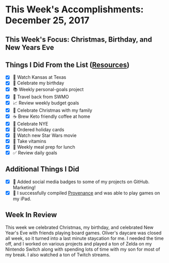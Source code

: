 # This Week's Accomplishments: December 25, 2017

## This Week's Focus: Christmas, Birthday, and New Years Eve

## Things I Did From the List ([Resources](resources.md))

- [x] :basketball: Watch Kansas at Texas
- [x] :birthday: Celebrate my birthday
- [x] :books: Weekly personal-goals project
- [x] :car: Travel back from SWMO
- [x] :chart_with_upwards_trend: Review weekly budget goals
- [x] :christmas_tree: Celebrate Christmas with my family
- [x] :coffee: Brew Keto friendly coffee at home
- [x] :confetti_ball: Celebrate NYE
- [x] :love_letter: Ordered holiday cards
- [x] :movie_camera: Watch new Star Wars movie
- [x] :muscle: Take vitamins
- [x] :stew: Weekly meal prep for lunch
- [x] :white_check_mark: Review daily goals

## Additional Things I Did

- [x] :mega: Added social media badges to some of my projects on GitHub. Marketing!
- [x] :space_invader: I successfully compiled [Provenance](https://provenance-emu.com/) and was able to play games on my iPad.

## Week In Review

This week we celebrated Christmas, my birthday, and celebrated New Year's Eve with friends playing board games. Oliver's daycare was closed all week, so it turned into a last minute staycation for me. I needed the time off, and I worked on various projects and played a ton of Zelda on my Nintendo Switch along with spending lots of time with my son for most of my break. I also watched a ton of Twitch streams.
